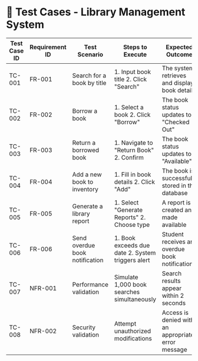 # 📌 Test Cases - Library Management System

| Test Case ID | Requirement ID | Test Scenario                          | Steps to Execute                              | Expected Outcome                               | Actual Outcome | Status |
|-------------|---------------|----------------------------------------|----------------------------------------------|------------------------------------------------|--------------|--------|
| TC-001      | FR-001        | Search for a book by title            | 1. Input book title 2. Click "Search"       | The system retrieves and displays book details |              |        |
| TC-002      | FR-002        | Borrow a book                         | 1. Select a book 2. Click "Borrow"         | The book status updates to "Checked Out"      |              |        |
| TC-003      | FR-003        | Return a borrowed book                | 1. Navigate to "Return Book" 2. Confirm    | The book status updates to "Available"        |              |        |
| TC-004      | FR-004        | Add a new book to inventory           | 1. Fill in book details 2. Click "Add"     | The book is successfully stored in the database |              |        |
| TC-005      | FR-005        | Generate a library report             | 1. Select "Generate Reports" 2. Choose type | A report is created and made available        |              |        |
| TC-006      | FR-006        | Send overdue book notification        | 1. Book exceeds due date 2. System triggers alert | Student receives an overdue book notification |              |        |
| TC-007      | NFR-001       | Performance validation                | Simulate 1,000 book searches simultaneously | Search results appear within 2 seconds       |              |        |
| TC-008      | NFR-002       | Security validation                   | Attempt unauthorized modifications          | Access is denied with an appropriate error message |              |        |
